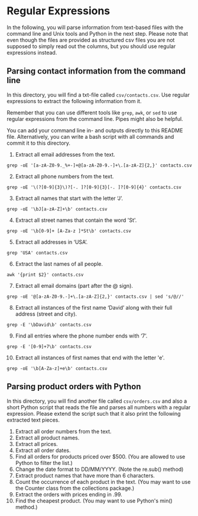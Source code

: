 # Regular Expressions

In the following, you will parse information from text-based files with the command line and Unix tools and Python in the next step. Please note that even though the files are provided as structured csv files you are not supposed to simply read out the columns, but you should use regular expressions instead.

## Parsing contact information from the command line

In this directory, you will find a txt-file called `csv/contacts.csv`. Use regular expressions to extract the following information from it.

Remember that you can use different tools like `grep`, `awk`, or `sed` to use regular expressions from the command line. Pipes might also be helpful. 

You can add your command line in- and outputs directly to this README file. Alternatively, you can write a bash script with all commands and commit it to this directory.

1. Extract all email addresses from the text.
``` 
grep -oE '[a-zA-Z0-9._%+-]+@[a-zA-Z0-9.-]+\.[a-zA-Z]{2,}' contacts.csv
``` 
2. Extract all phone numbers from the text.
``` 
grep -oE '\(?[0-9]{3}\)?[-. ]?[0-9]{3}[-. ]?[0-9]{4}' contacts.csv
``` 
3. Extract all names that start with the letter ‘J’.
``` 
grep -oE '\bJ[a-zA-Z]+\b' contacts.csv
``` 
4. Extract all street names that contain the word 'St'.
``` 
grep -oE '\b[0-9]+ [A-Za-z ]*St\b' contacts.csv
``` 
5. Extract all addresses in ‘USA’.
``` 
grep 'USA' contacts.csv
``` 
6. Extract the last names of all people.
``` 
awk '{print $2}' contacts.csv
``` 
7. Extract all email domains (part after the @ sign).
``` 
grep -oE '@[a-zA-Z0-9.-]+\.[a-zA-Z]{2,}' contacts.csv | sed 's/@//'
``` 
8.	Extract all instances of the first name ‘David’ along with their full address (street and city).
``` 
grep -E '\bDavid\b' contacts.csv
``` 
9.	Find all entries where the phone number ends with ‘7’.
``` 
grep -E '[0-9]+7\b' contacts.csv
``` 
10.	Extract all instances of first names that end with the letter 'e'.
``` 
grep -oE '\b[A-Za-z]+e\b' contacts.csv
``` 

## Parsing product orders with Python

In this directory, you will find another file called `csv/orders.csv` and also a short Python script that reads the file and parses all numbers with a regular expression. Please extend the script such that it also print the following extracted text pieces.

1.	Extract all order numbers from the text. 
2.	Extract all product names.
3.	Extract all prices.
4.	Extract all order dates.
5.	Find all orders for products priced over $500. (You are allowed to use Python to filter the list.)
6.	Change the date format to DD/MM/YYYY. (Note the re.sub() method)
7.	Extract product names that have more than 6 characters.
8.	Count the occurrence of each product in the text. (You may want to use the Counter class from the collections package.)
9.	Extract the orders with prices ending in .99.
10.	Find the cheapest product. (You may want to use Python's min() method.)
